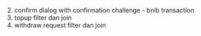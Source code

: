 2. confirm dialog with confirmation challenge - bnib transaction
3. topup filter dan join
4. withdraw request filter dan join